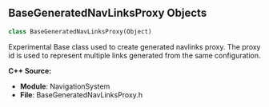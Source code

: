 ## BaseGeneratedNavLinksProxy Objects

```python
class BaseGeneratedNavLinksProxy(Object)
```

Experimental
Base class used to create generated navlinks proxy.
The proxy id is used to represent multiple links generated from the same configuration.

**C++ Source:**

- **Module**: NavigationSystem
- **File**: BaseGeneratedNavLinksProxy.h

<a id="unreal.GeneratedNavLinksProxy"></a>